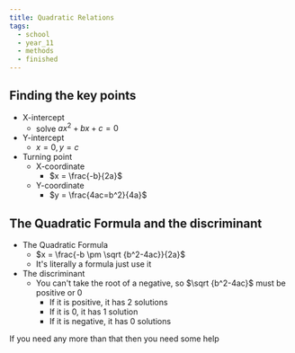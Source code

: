 ```yaml
---
title: Quadratic Relations
tags:
  - school
  - year_11
  - methods
  - finished
---
```

## Finding the key points

- X-intercept
	- solve $ax^2+bx+c = 0$ 
- Y-intercept
	- $x = 0 , y = c$
- Turning point
	- X-coordinate
		- $x = \frac{-b}{2a}$
	- Y-coordinate
		- $y = \frac{4ac=b^2}{4a}$


## The Quadratic Formula and the discriminant
- The Quadratic Formula
	- $x = \frac{-b \pm \sqrt {b^2-4ac}}{2a}$
	- It's literally a formula just use it
- The discriminant
	- You can't take the root of a negative, so $\sqrt {b^2-4ac}$ must be positive or 0
		- If it is positive, it has 2 solutions
		- If it is 0, it has 1 solution
		- If it is negative, it has 0 solutions


If you need any more than that then you need some help